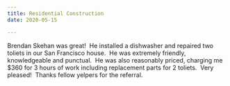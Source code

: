 ```yaml
---
title: Residential Construction
date: 2020-05-15

---
```

Brendan Skehan was great!  He installed a dishwasher and repaired two toliets in our San Francisco house.  He was extremely friendly, knowledgeable and punctual.  He was also reasonably priced, charging me $360 for 3 hours of work including replacement parts for 2 toliets.  Very pleased!  Thanks fellow yelpers for the referral.
